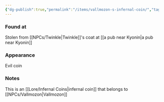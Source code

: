 ```yaml
---
{"dg-publish":true,"permalink":"/items/vallmozon-s-infernal-coin/","tags":["item"],"noteIcon":"item"}
---
```


### Found at
Stolen from [[NPCs/Twinkle\|Twinkle]]'s coat at [[a pub near Kyonin\|a pub near Kyonin]]
### Appearance
Evil coin
### Notes
This is an [[Lore/Infernal Coins\|infernal coin]] that belongs to [[NPCs/Vallmozon\|Vallmozon]]